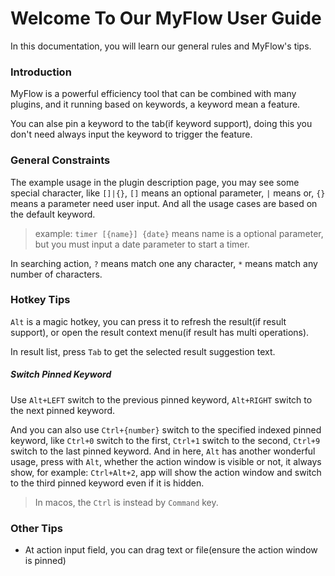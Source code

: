 # Welcome To Our MyFlow User Guide

In this documentation, you will learn our general rules and MyFlow's tips.

### Introduction

MyFlow is a powerful efficiency tool that can be combined with many plugins, and it running based on keywords, a keyword mean a feature.

You can alse pin a keyword to the tab(if keyword support), doing this you don't need always input the keyword to trigger the feature.

### General Constraints

The example usage in the plugin description page, you may see some special character, like `[]|{}`, `[]` means an optional parameter, `|` means or,  `{}` means a parameter need user input. And all the usage cases are based on the default keyword.

> example: `timer [{name}] {date}` means name is a optional parameter, but you must input a date parameter to start a timer.

In searching action, `?` means match one any character, `*` means match any number of characters.

### Hotkey Tips

`Alt` is a magic hotkey, you can press it to refresh the result(if result support), or open the result context menu(if result has multi operations).

In result list, press `Tab` to get the selected result suggestion text.

##### Switch Pinned Keyword

Use `Alt+LEFT` switch to the previous pinned keyword, `Alt+RIGHT` switch to the next pinned keyword.

And you can also use `Ctrl+{number}` switch to the specified indexed pinned keyword, like `Ctrl+0` switch to the first, `Ctrl+1` switch to the second, `Ctrl+9` switch to the last pinned keyword. And in here, `Alt` has another wonderful usage, press with `Alt`, whether the action window is visible or not, it always show, for example: `Ctrl+Alt+2`, app will show the action window and switch to the third pinned keyword even if it is hidden.

> In macos, the `Ctrl` is instead by `Command` key.

### Other Tips

- At action input field, you can drag text or file(ensure the action window is pinned)
